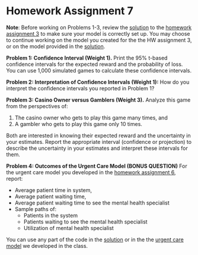 # Homework Assignment 7


**Note**: Before working on Problems 1-3, review the [solution](https://github.com/HPM573/HW_3_Solution) 
to the [homework assignment 3](https://yale.instructure.com/courses/43583/assignments/92543) to make sure your model is correctly set up. 
You may choose to continue working on the model you created for the the HW assignment 3, 
or on the model provided in the [solution](https://github.com/HPM573/HW_3_Solution).  


**Problem 1: Confidence Interval (Weight 1).**
Print the 95% t-based confidence intervals for the expected reward and the probability of loss. 
You can use 1,000 simulated games to calculate these confidence intervals.

**Problem 2: Interpretation of Confidence Intervals (Weight 1):** 
How do you interpret the confidence intervals you reported in Problem 1?

**Problem 3: Casino Owner versus Gamblers (Weight 3).** Analyze this game from the perspectives of:
1. The casino owner who gets to play this game many times, and
2. A gambler who gets to play this game only 10 times.

Both are interested in knowing their expected reward and the uncertainty in your estimates. 
Report the appropriate interval (confidence or projection) to describe the uncertainty in your 
estimates and interpret these intervals for them.

**Problem 4: Outcomes of the Urgent Care Model (BONUS QUESTION)**
For the urgent care model you developed in the 
[homework assignment 6](https://yale.instructure.com/courses/43583/assignments/92546), report: 

- Average patient time in system,
- Average patient waiting time,
- Average patient waiting time to see the mental health specialist
- Sample paths of: 
    - Patients in the system
    - Patients waiting to see the mental health specialist
    - Utilization of mental health specialist

You can use any part of the code in the [solution](https://github.com/HPM573/HW_6_Solution) or
in the the [urgent care model](https://github.com/HPM573/Lab_DiscreteEventSimulation)
 we developed in the class.